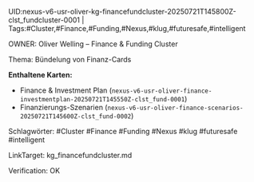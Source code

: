 UID:nexus-v6-usr-oliver-kg-financefundcluster-20250721T145800Z-clst_fundcluster-0001 | Tags:#Cluster,#Finance,#Funding,#Nexus,#klug,#futuresafe,#intelligent

OWNER: Oliver Welling – Finance & Funding Cluster

Thema: Bündelung von Finanz-Cards

**Enthaltene Karten:**  
- Finance & Investment Plan (`nexus-v6-usr-oliver-finance-investmentplan-20250721T145550Z-clst_fund-0001`)  
- Finanzierungs-Szenarien (`nexus-v6-usr-oliver-finance-scenarios-20250721T145600Z-clst_fund-0002`)

Schlagwörter: #Cluster #Finance #Funding #Nexus #klug #futuresafe #intelligent

LinkTarget: kg_financefundcluster.md  

Verification: OK
